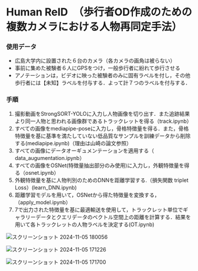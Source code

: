 # Human ReID　（歩行者OD作成のための複数カメラにおける人物再同定手法）

### 使用データ
- 広島大学内に設置された６台のカメラ（各カメラの画角は被らない）
- 事前に集めた被験者６人にGPSをつけ，一般歩行者に紛れて歩行させる
- アノテーションは，ビデオに映った被験者のみに固有ラベルを付し，その他歩行者には【未知】ラベルを付与する．よって計７つのラベルを付与する．

### 手順
1. 撮影動画をStrongSORT-YOLOに入力し人物画像を切り出す．また追跡結果より同一人物と思われる画像群であるトラックレットを得る（track.ipynb）
2. すべての画像をmediapipe-poseに入力し，骨格特徴量を得る．また，骨格特徴量を基に基準を満たしていない低品質なサンプルを訓練データから削除する(mediapipe.ipynb)（理由は山崎の論文参照）
3. すべての画像にデータオーギュメンテーションを適用する（  data_augumentation.ipynb）
4. すべての画像をOSNet(特徴量抽出部分のみ使用)に入力し，外観特徴量を得る（osnet.ipynb）
6. 外観特徴量を基に人物判別のためのDNNを距離学習する.（損失関数 triplet Loss）(learn_DNN.ipynb)
7. 距離学習モデルを用いて，OSNetから得た特徴量を変換する，（apply_model.ipynb）
8. 7で出力された特徴量を基に最適輸送を使用して，トラックレット単位でギャラリーデータとクエリデータのベクトル空間上の距離を計算する．結果を用いて各トラックレットの人物ラベルを決定する(OT.ipynb)


![スクリーンショット 2024-11-05 180056](https://github.com/user-attachments/assets/0456ea19-9ab2-44b6-9e99-c3be6ac53283)

![スクリーンショット 2024-11-05 171226](https://github.com/user-attachments/assets/454ab62e-d377-4b28-9675-358d89c1ad67)

![スクリーンショット 2024-11-05 171700](https://github.com/user-attachments/assets/d821ad8a-8354-46a5-8196-f8cfa7d0b636)
